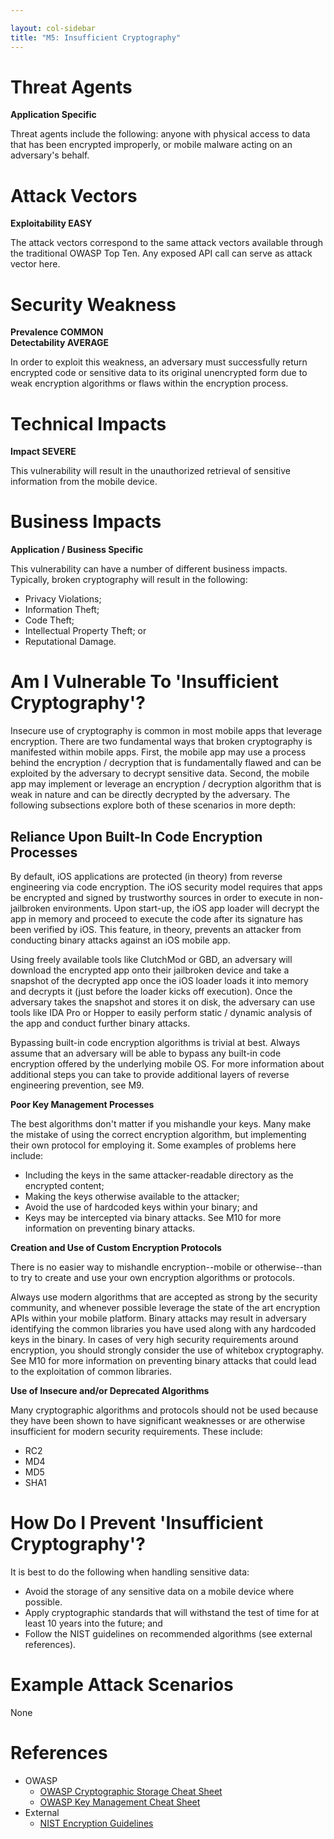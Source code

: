 ```yaml
---

layout: col-sidebar
title: "M5: Insufficient Cryptography"
---
```


# Threat Agents

**Application Specific**

Threat agents include the following: anyone with physical access to data that has been encrypted improperly, or mobile malware acting on an adversary's behalf. 
# Attack Vectors	

**Exploitability EASY**

The attack vectors correspond to the same attack vectors available through the traditional OWASP Top Ten. Any exposed API call can serve as attack vector here.

# Security Weakness	

**Prevalence COMMON** <br />
**Detectability AVERAGE**

In order to exploit this weakness, an adversary must successfully return encrypted code or sensitive data to its original unencrypted form due to weak encryption algorithms or flaws within the encryption process.  

# Technical Impacts	

**Impact SEVERE**

This vulnerability will result in the unauthorized retrieval of sensitive information from the mobile device. 

# Business Impacts
	
**Application / Business Specific** 
		

This vulnerability can have a number of different business impacts. Typically, broken cryptography will result in the following:

- Privacy Violations;
- Information Theft;
- Code Theft;
- Intellectual Property Theft; or
- Reputational Damage.

# Am I Vulnerable To 'Insufficient Cryptography'?

Insecure use of cryptography is common in most mobile apps that leverage encryption. There are two fundamental ways that broken cryptography is manifested within mobile apps. First, the mobile app may use a process behind the encryption / decryption that is fundamentally flawed and can be exploited by the adversary to decrypt sensitive data. Second, the mobile app may implement or leverage an encryption / decryption algorithm that is weak in nature and can be directly decrypted by the adversary. The following subsections explore both of these scenarios in more depth:

## Reliance Upon Built-In Code Encryption Processes
By default, iOS applications are protected (in theory) from reverse engineering via code encryption. The iOS security model requires that apps be encrypted and signed by trustworthy sources in order to execute in non-jailbroken environments. Upon start-up, the iOS app loader will decrypt the app in memory and proceed to execute the code after its signature has been verified by iOS. This feature, in theory, prevents an attacker from conducting binary attacks against an iOS mobile app.

Using freely available tools like ClutchMod or GBD, an adversary will download the encrypted app onto their jailbroken device and take a snapshot of the decrypted app once the iOS loader loads it into memory and decrypts it (just before the loader kicks off execution). Once the adversary takes the snapshot and stores it on disk, the adversary can use tools like IDA Pro or Hopper to easily perform static / dynamic analysis of the app and conduct further binary attacks.

Bypassing built-in code encryption algorithms is trivial at best. Always assume that an adversary will be able to bypass any built-in code encryption offered by the underlying mobile OS. For more information about additional steps you can take to provide additional layers of reverse engineering prevention, see M9.

**Poor Key Management Processes**

The best algorithms don't matter if you mishandle your keys. Many make the mistake of using the correct encryption algorithm, but implementing their own protocol for employing it. Some examples of problems here include:

- Including the keys in the same attacker-readable directory as the encrypted content;
- Making the keys otherwise available to the attacker;
- Avoid the use of hardcoded keys within your binary; and
- Keys may be intercepted via binary attacks. See M10 for more information on preventing binary attacks.

**Creation and Use of Custom Encryption Protocols**

There is no easier way to mishandle encryption--mobile or otherwise--than to try to create and use your own encryption algorithms or protocols.

Always use modern algorithms that are accepted as strong by the security community, and whenever possible leverage the state of the art encryption APIs within your mobile platform. Binary attacks may result in adversary identifying the common libraries you have used along with any hardcoded keys in the binary. In cases of very high security requirements around encryption, you should strongly consider the use of whitebox cryptography. See M10 for more information on preventing binary attacks that could lead to the exploitation of common libraries.

**Use of Insecure and/or Deprecated Algorithms**

Many cryptographic algorithms and protocols should not be used because they have been shown to have significant weaknesses or are otherwise insufficient for modern security requirements. These include:

- RC2
- MD4
- MD5
- SHA1

# How Do I Prevent 'Insufficient Cryptography'?

It is best to do the following when handling sensitive data:

- Avoid the storage of any sensitive data on a mobile device where possible.
- Apply cryptographic standards that will withstand the test of time for at least 10 years into the future; and
- Follow the NIST guidelines on recommended algorithms (see external references).

# Example Attack Scenarios

None

# References

- OWASP
  - [OWASP Cryptographic Storage Cheat Sheet](https://www.owasp.org/index.php/Cryptographic_Storage_Cheat_Sheet)
  - [OWASP Key Management Cheat Sheet](https://www.owasp.org/index.php/Key_Management_Cheat_Sheet)
- External
  - [NIST Encryption Guidelines](http://csrc.nist.gov/publications/drafts/800-175/sp800-175b_draft.pdf)